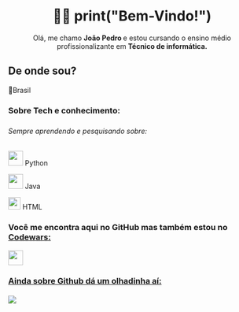 <h1 align="center">👨‍💻 print("Bem-Vindo!") </h1> 

<p align="center"> Olá, me chamo <b> João Pedro </b> e estou cursando o ensino médio profissionalizante em <b> Técnico de informática. </b> </p>

<h2> De onde sou? </h2>
<p> 👣Brasil </p>
<h3> Sobre Tech e conhecimento: <h3>
  <h6> Sempre aprendendo e pesquisando sobre: <h6>
<h3> </h3>
<p> <img src="https://www.python.org/static/opengraph-icon-200x200.png" height=30> Python </p>
<p> <img src="https://image.flaticon.com/icons/png/512/226/226777.png" height=30> Java </p>
<p> <img src="https://image.flaticon.com/icons/png/512/174/174854.png" height=25> HTML </p>

<h3> Você me encontra aqui no GitHub mas também estou no <a href="https://www.codewars.com/users/Joao-Pedro-MW"> Codewars: </h3>
<img src="https://www.codewars.com/users/Joao-Pedro-MW/badges/large" height=30> 
<h3> Ainda sobre Github dá um olhadinha aí: <br><br> <img src="https://github-readme-stats.vercel.app/api?username=Joao-Pedro-MW" </h3>
